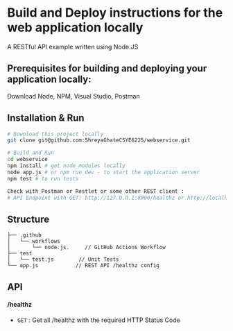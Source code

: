 # Build and Deploy instructions for the web application locally
A RESTful API example written using Node.JS

## Prerequisites for building and deploying your application locally:
Download Node, NPM, Visual Studio, Postman

## Installation & Run
```bash
# Download this project locally
git clone git@github.com:ShreyaGhateCSYE6225/webservice.git
```

```bash
# Build and Run
cd webservice 
npm install # get node_modules locally
node app.js # or npm run dev - to start the application server
npm test # to run tests

Check with Postman or Restlet or some other REST client :
# API Endpoint with GET: http://127.0.0.1:8000/healthz or http://localhost:8000/healthz
```

## Structure
```
├── .github
│   └── workflows
│       └── node.js.     // GitHub Actions Workflow
├── test
│   └── test.js        // Unit Tests
└── app.js            // REST API /healthz config
```

## API

#### /healthz
* `GET` : Get all /healthz with the required HTTP Status Code
